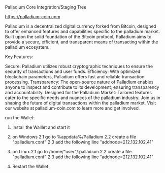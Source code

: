 Palladium Core Integration/Staging Tree

https://palladium-coin.com

Palladium is a decentralized digital currency forked from Bitcoin, designed to offer enhanced features and capabilities specific to the palladium market. Built upon the solid foundation of the Bitcoin protocol, Palladium aims to provide a secure, efficient, and transparent means of transacting within the palladium ecosystem.

Key Features:

Secure: Palladium utilizes robust cryptographic techniques to ensure the security of transactions and user funds.
Efficiency: With optimized blockchain parameters, Palladium offers fast and reliable transaction processing.
Transparency: The open-source nature of Palladium enables anyone to inspect and contribute to its development, ensuring transparency and accountability.
Designed for the Palladium Market: Tailored features cater to the specific needs and nuances of the palladium industry.
Join us in shaping the future of digital transactions within the palladium market. Visit our website at palladium-coin.com to learn more and get involved.



run the Wallet:

1. Install the Walllet and start it
   
2. on Windows
         2.1 go to %appdata%/Palladium
         2.2 create a file "palladium.conf"
         2.3 add the following line "addnode=212.132.102.41"

2. on Linux
         2.1 go to /home/"user"/.palladium
         2.2 create a file "palladium.conf"
         2.3 add the following line "addnode=212.132.102.41"
       
3. Restart the Wallet
